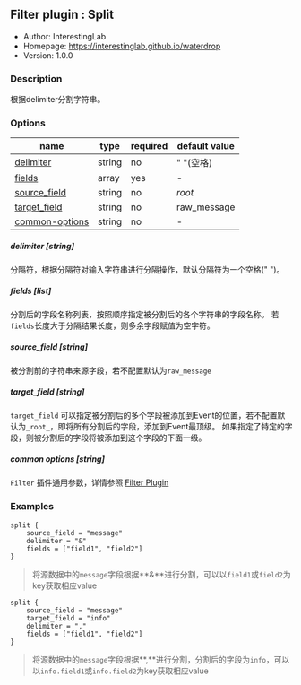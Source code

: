 ## Filter plugin : Split

* Author: InterestingLab
* Homepage: https://interestinglab.github.io/waterdrop
* Version: 1.0.0

### Description

根据delimiter分割字符串。

### Options

| name | type | required | default value |
| --- | --- | --- | --- |
| [delimiter](#delimiter-string) | string | no | " "(空格) |
| [fields](#fields-array) | array | yes | - |
| [source_field](#source_field-string) | string | no | _root_ |
| [target_field](#target_field-string) | string | no | raw_message |
| [common-options](#common-options-string)| string | no | - |


##### delimiter [string]

分隔符，根据分隔符对输入字符串进行分隔操作，默认分隔符为一个空格(" ")。

##### fields [list]

分割后的字段名称列表，按照顺序指定被分割后的各个字符串的字段名称。
若`fields`长度大于分隔结果长度，则多余字段赋值为空字符。

##### source_field [string]

被分割前的字符串来源字段，若不配置默认为`raw_message`

##### target_field [string]

`target_field` 可以指定被分割后的多个字段被添加到Event的位置，若不配置默认为`_root_`，即将所有分割后的字段，添加到Event最顶级。
如果指定了特定的字段，则被分割后的字段将被添加到这个字段的下面一级。

##### common options [string]

`Filter` 插件通用参数，详情参照 [Filter Plugin](/zh-cn/configuration/filter-plugin)


### Examples

```
split {
    source_field = "message"
    delimiter = "&"
    fields = ["field1", "field2"]
}
```

> 将源数据中的`message`字段根据**&**进行分割，可以以`field1`或`field2`为key获取相应value

```
split {
    source_field = "message"
    target_field = "info"
    delimiter = ","
    fields = ["field1", "field2"]
}
```

> 将源数据中的`message`字段根据**,**进行分割，分割后的字段为`info`，可以以`info.field1`或`info.field2`为key获取相应value
